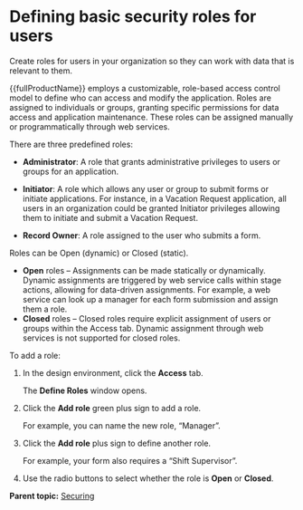 # Defining basic security roles for users 

Create roles for users in your organization so they can work with data that is relevant to them.

{{fullProductName}} employs a customizable, role-based access control model to define who can access and modify the application. Roles are assigned to individuals or groups, granting specific permissions for data access and application maintenance. These roles can be assigned manually or programmatically through web services.

There are three predefined roles:

- **Administrator**: A role that grants administrative privileges to users or groups for an application.

- **Initiator**: A role which allows any user or group to submit forms or initiate applications. For instance, in a Vacation Request application, all users in an organization could be granted Initiator privileges allowing them to initiate and submit a Vacation Request.

- **Record Owner**: A role assigned to the user who submits a form.

Roles can be Open \(dynamic\) or Closed \(static\).

- **Open** roles – Assignments can be made statically or dynamically. Dynamic assignments are triggered by web service calls within stage actions, allowing for data-driven assignments. For example, a web service can look up a manager for each form submission and assign them a role.
- **Closed** roles – Closed roles require explicit assignment of users or groups within the Access tab. Dynamic assignment through web services is not supported for closed roles.

To add a role:

1.  In the design environment, click the **Access** tab.

    The **Define Roles** window opens.

2.  Click the **Add role** green plus sign to add a role.

    For example, you can name the new role, “Manager”.

3.  Click the **Add role** plus sign to define another role.

    For example, your form also requires a “Shift Supervisor”.

4.  Use the radio buttons to select whether the role is **Open** or **Closed**.


**Parent topic:** [Securing](se_security_toc.md)

